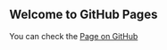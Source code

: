 ## Welcome to GitHub Pages


You can check the [Page on GitHub](https://loundgy.github.io/shelter/index.html)
